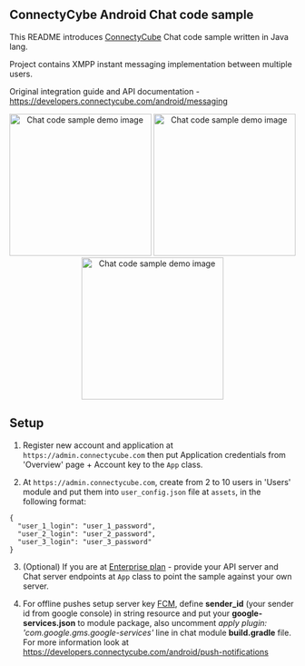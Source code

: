 ## ConnectyCybe Android Chat code sample

This README introduces [ConnectyCube](https://connectycube.com/) Chat code sample written in Java lang.

Project contains XMPP instant messaging implementation between multiple users.

Original integration guide and API documentation - https://developers.connectycube.com/android/messaging

<p align="center">
<img src="https://developers.connectycube.com/docs/_images/code_samples/android_codesample_chat_java_demo2.jpg" width="250" alt="Chat code sample demo image">
<img src="https://developers.connectycube.com/docs/_images/code_samples/android_codesample_chat_java_demo4.jpg" width="250" alt="Chat code sample demo image">
<img src="https://developers.connectycube.com/docs/_images/code_samples/android_codesample_chat_java_demo3.jpg" width="250" alt="Chat code sample demo image">
</p>

## Setup

1. Register new account and application at `https://admin.connectycube.com` then put Application credentials from 'Overview' page + Account key to the `App` class.

2. At `https://admin.connectycube.com`, create from 2 to 10 users in 'Users' module and put them into `user_config.json` file at `assets`, in the following format:

```
{
  "user_1_login": "user_1_password",
  "user_2_login": "user_2_password",
  "user_3_login": "user_3_password"
}
```

3. (Optional) If you are at [Enterprise plan](https://connectycube.com/pricing/) - provide your API server and Chat server endpoints at  `App` class to point the sample against your own server.

4. For offline pushes setup server key [FCM](https://developers.connectycube.com/android/push-notifications?id=configure-firebase-project-and-api-key), define **sender_id** (your sender id from google console) in string resource and put your **google-services.json** to module package, also uncomment *apply plugin: 'com.google.gms.google-services'* line in chat module **build.gradle** file. For more information look at <https://developers.connectycube.com/android/push-notifications>
